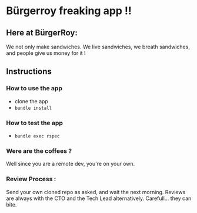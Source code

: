 # Bürgerroy freaking app !!

## Here at BürgerRoy:
We not only make sandwiches. We live sandwiches, we breath sandwiches, and people give us money for it !

## Instructions

### How to use the app
* clone the app
* `bundle install`

### How to test the app
* `bundle exec rspec`

### Were are the coffees ?
Well since you are a remote dev, you're on your own.

### Review Process :
Send your own cloned repo as asked, and wait the next morning.
Reviews are always with the CTO and the Tech Lead alternatively. Carefull... they can bite.